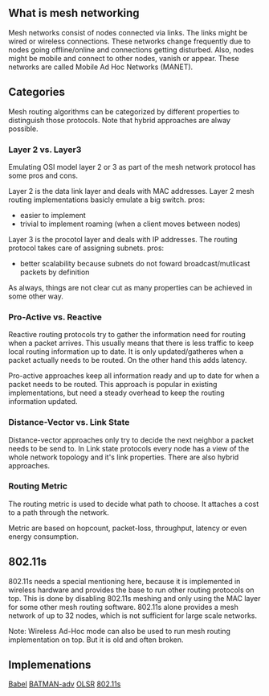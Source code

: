 ## What is mesh networking

Mesh networks consist of nodes connected via links. The links might be wired or wireless connections.
These networks change frequently due to nodes going offline/online and connections getting disturbed.
Also, nodes might be mobile and connect to other nodes, vanish or appear. These networks are called Mobile Ad Hoc Networks (MANET).

## Categories

Mesh routing algorithms can be categorized by different properties to distinguish those protocols.
Note that hybrid approaches are alway possible.

### Layer 2 vs. Layer3
Emulating OSI model layer 2 or 3 as part of the mesh network protocol has some pros and cons.

Layer 2 is the data link layer and deals with MAC addresses. Layer 2 mesh routing implementations basicly emulate a big switch.
pros:
- easier to implement
- trivial to implement roaming (when a client moves between nodes)

Layer 3 is the procotol layer and deals with IP addresses.
The routing protocol takes care of assigning subnets.
pros:
- better scalability because subnets do not foward broadcast/mutlicast packets by definition

As always, things are not clear cut as many properties can be achieved in some other way.


### Pro-Active vs. Reactive

Reactive routing protocols try to gather the information need for routing when a packet arrives.
This usually means that there is less traffic to keep local routing information up to date. It is only updated/gatheres when a packet actually needs to be routed. On the other hand this adds latency.

Pro-active approaches keep all information ready and up to date for when a packet needs to be routed.
This approach is popular in existing implementations, but need a steady overhead to keep the routing information updated.

### Distance-Vector vs. Link State

Distance-vector approaches only try to decide the next neighbor a packet needs to be send to. 
In Link state protocols every node has a view of the whole network topology and it's link properties.
There are also hybrid approaches.

### Routing Metric

The routing metric is used to decide what path to choose. It attaches a cost to a path through the network.

Metric are based on hopcount, packet-loss, throughput, latency or even energy consumption.

## 802.11s

802.11s needs a special mentioning here, because it is implemented in wireless hardware and provides the base to run other routing protocols on top. This is done by disabling 802.11s meshing and only using the MAC layer for some other mesh routing software.
802.11s alone provides a mesh network of up to 32 nodes, which is not sufficient for large scale networks.

Note: Wireless Ad-Hoc mode can also be used to run mesh routing implementation on top. But it is old and often broken.

## Implemenations

[Babel](https://www.irif.fr/~jch/software/babel/)
[BATMAN-adv](https://www.open-mesh.org/projects/batman-adv/wiki)
[OLSR](http://www.olsr.org/mediawiki/index.php/Main_Page)
[802.11s]()
